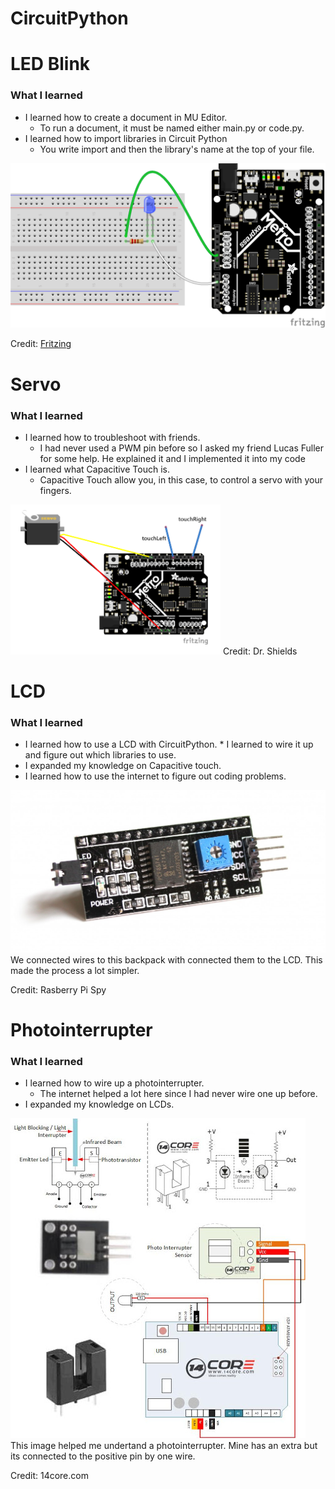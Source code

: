 # CircuitPython

# LED Blink

### What I learned
* I learned how to create a document in MU Editor.
	* To run a document, it must be named either main.py or code.py. 
* I learned how to import libraries in Circuit Python
	* You write import and then the library's name at the top of your file.

<img src="Images/LED_Blink_Fritzing.png">

Credit: [Fritzing](https://learn.adafruit.com/circuitpython-digital-inputs-and-outputs/digital-outputs)

# Servo

### What I learned
* I learned how to troubleshoot with friends.
	* I had never used a PWM pin before so I asked my friend Lucas Fuller for some help. He explained it and I implemented it into my code
* I learned what Capacitive Touch is.
	* Capacitive Touch allow you, in this case, to control a servo with your fingers.

<img src="Images/ServoCapacitiveTouchFritzing.png">
Credit: Dr. Shields

# LCD

### What I learned
* I learned how to use a LCD with CircuitPython.
        * I learned to wire it up and figure out which libraries to use.
* I expanded my knowledge on Capacitive touch.
* I learned how to use the internet to figure out coding problems.

<img src="Images/lcdbackpack.jpg">
We connected wires to this backpack with connected them to the LCD. This made the process a lot simpler.

Credit: Rasberry Pi Spy

# Photointerrupter

### What I learned
* I learned how to wire up a photointerrupter.
	* The internet helped a lot here since I had never wire one up before. 
* I expanded my knowledge on LCDs.

<img src="Images/photointerrupterimage.jpg">
This image helped me undertand a photointerrupter. Mine has an extra but its connected to the positive pin by one wire.

Credit: 14core.com
